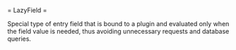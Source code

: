 = LazyField =

Special type of entry field that is bound to a plugin and evaluated only when the field value is needed, thus avoiding unnecessary requests and database queries.